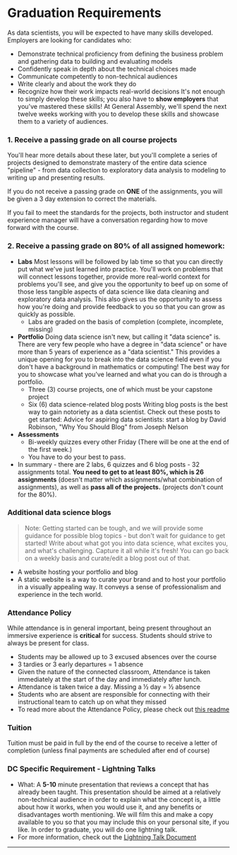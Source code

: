 # Graduation Requirements

As data scientists, you will be expected to have many skills developed. Employers are looking for candidates who:
- Demonstrate technical proficiency from defining the business problem and gathering data to building and evaluating models
- Confidently speak in depth about the technical choices made
- Communicate competently to non-technical audiences
- Write clearly and about the work they do
- Recognize how their work impacts real-world decisions
It's not enough to simply develop these skills; you also have to **show employers** that you've mastered these skills!
At General Assembly, we'll spend the next twelve weeks working with you to develop these skills and showcase them to a variety of audiences.

### 1. Receive a passing grade on all course projects
You'll hear more details about these later, but you'll complete a series of projects designed to demonstrate mastery of the entire data science "pipeline" - from data collection to exploratory data analysis to modeling to writing up and presenting results.

If you do not receive a passing grade on **ONE** of the assignments, you will be given a 3 day extension to correct the materials.

If you fail to meet the standards for the projects, both instructor and student experience manager will have a conversation regarding how to move forward with the course.

### 2. Receive a passing grade on 80% of all assigned homework:  
* **Labs**
Most lessons will be followed by lab time so that you can directly put what we've just learned into practice. You'll work on problems that will connect lessons together, provide more real-world context for problems you'll see, and give you the opportunity to beef up on some of those less tangible aspects of data science like data cleaning and exploratory data analysis. This also gives us the opportunity to assess how you're doing and provide feedback to you so that you can grow as quickly as possible.
  * Labs are graded on the basis of completion (complete, incomplete, missing)
* **Portfolio**
Doing data science isn't new, but calling it "data science" is. There are very few people who have a degree in "data science" or have more than 5 years of experience as a "data scientist." This provides a unique opening for you to break into the data science field even if you don't have a background in mathematics or computing! The best way for you to showcase what you've learned and what you can do is through a portfolio.
  * Three (3) course projects, one of which must be your capstone project
  * Six (6) data science-related blog posts
Writing blog posts is the best way to gain notoriety as a data scientist. Check out these posts to get started:
Advice for aspiring data scientists: start a blog by David Robinson, "Why You Should Blog" from Joseph Nelson
* **Assessments**
  * Bi-weekly quizzes every other Friday (There will be one at the end of the first week.)
  * You have to do your best to pass.
* In summary - there are 2 labs, 6 quizzes and 6 blog posts - 32 assignments total. **You need to get to at least 80%, which is 26 assignments** (doesn't matter which assignments/what combination of assignments), as well as **pass all of the projects.** (projects don't count for the 80%).

### Additional data science blogs
> Note: Getting started can be tough, and we will provide some guidance for possible blog topics - but don't wait for guidance to get started! Write about what got you into data science, what excites you, and what's challenging. Capture it all while it's fresh! You can go back on a weekly basis and curate/edit a blog post out of that.
- A website hosting your portfolio and blog
- A static website is a way to curate your brand and to host your portfolio in a visually appealing way. It conveys a sense of professionalism and experience in the tech world.
### Attendance Policy
While attendance is in general important, being present throughout an immersive experience is **critical** for success. Students should strive to always be present for class.
- Students may be allowed up to 3 excused absences over the course
- 3 tardies or 3 early departures = 1 absence
- Given the nature of the connected classroom, Attendance is taken immediately at the start of the day and immediately after lunch.
- Attendance is taken twice a day. Missing a ½ day = ½ absence
- Students who are absent are responsible for connecting with their instructional team to catch up on what they missed
- To read more about the Attendance Policy, please check out [this readme](attendance.md)
### Tuition
Tuition must be paid in full by the end of the course to receive a letter of completion (unless final payments are scheduled after end of course)

### DC Specific Requirement - Lightning Talks
* What: A **5-10** minute presentation that reviews a concept that has already been taught. This presentation should be aimed at a relatively non-technical audience in order to explain what the concept is, a little about how it works, when you would use it, and any benefits or disadvantages worth mentioning. We will film this and make a copy available to you so that you may include this on your personal site, if you like. In order to graduate, you will do one lightning talk.
* For more information, check out the [Lightning Talk Document](lightning-talks.md)

______________________________________

